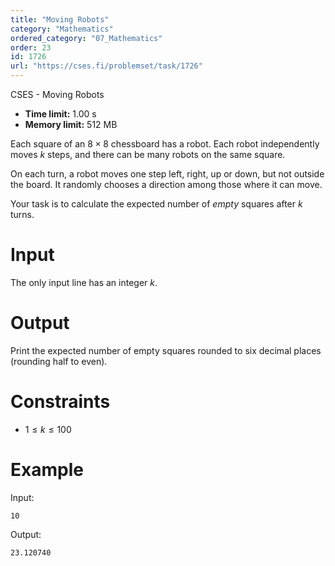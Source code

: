 ```yaml
---
title: "Moving Robots"
category: "Mathematics"
ordered_category: "07_Mathematics"
order: 23
id: 1726
url: "https://cses.fi/problemset/task/1726"
---
```


CSES - Moving Robots

  * **Time limit:** 1.00 s
  * **Memory limit:** 512 MB

Each square of an $8 \times 8$ chessboard has a robot. Each robot
independently moves $k$ steps, and there can be many robots on the same
square.

On each turn, a robot moves one step left, right, up or down, but not outside
the board. It randomly chooses a direction among those where it can move.

Your task is to calculate the expected number of _empty_ squares after $k$
turns.

# Input

The only input line has an integer $k$.

# Output

Print the expected number of empty squares rounded to six decimal places
(rounding half to even).

# Constraints

  * $1 \le k \le 100$

# Example

Input:

    
    
    10
    

Output:

    
    
    23.120740
    

